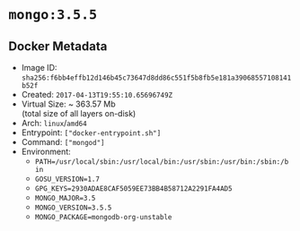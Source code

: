 # `mongo:3.5.5`

## Docker Metadata

- Image ID: `sha256:f6bb4effb12d146b45c73647d8dd86c551f5b8fb5e181a39068557108141b52f`
- Created: `2017-04-13T19:55:10.65696749Z`
- Virtual Size: ~ 363.57 Mb  
  (total size of all layers on-disk)
- Arch: `linux`/`amd64`
- Entrypoint: `["docker-entrypoint.sh"]`
- Command: `["mongod"]`
- Environment:
  - `PATH=/usr/local/sbin:/usr/local/bin:/usr/sbin:/usr/bin:/sbin:/bin`
  - `GOSU_VERSION=1.7`
  - `GPG_KEYS=2930ADAE8CAF5059EE73BB4B58712A2291FA4AD5`
  - `MONGO_MAJOR=3.5`
  - `MONGO_VERSION=3.5.5`
  - `MONGO_PACKAGE=mongodb-org-unstable`
